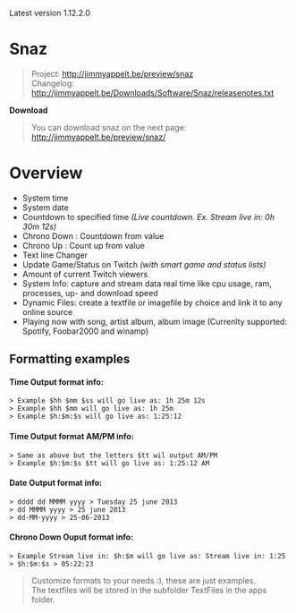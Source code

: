 Latest version 1.12.2.0

# Snaz
>Project: http://jimmyappelt.be/preview/snaz  
>Changelog: http://jimmyappelt.be/Downloads/Software/Snaz/releasenotes.txt  

**Download**

>You can download snaz on the next page:  
>http://jimmyappelt.be/preview/snaz/

# Overview

* System time
* System date
* Countdown to specified time *(Live countdown. Ex. Stream live in: 0h 30m 12s)*
* Chrono Down : Countdown from value  
* Chrono Up : Count up from value
* Text line Changer
* Update Game/Status on Twitch *(with smart game and status lists)*
* Amount of current Twitch viewers
* System Info: capture and stream data real time like cpu usage, ram, processes, up- and download speed
* Dynamic Files: create a textfile or imagefile by choice and link it to any online source
* Playing now with song, artist album, album image (Currenlty supported: Spotify, Foobar2000 and winamp)


## __Formatting examples__
#### Time Output format info:
```
> Example $hh $mm $ss will go live as: 1h 25m 12s  
> Example $hh $mm will go live as: 1h 25m  
> Example $h:$m:$s will go live as: 1:25:12  
```
#### Time Output format AM/PM info: 
```
> Same as above but the letters $tt wil output AM/PM  
> Example $h:$m:$s $tt will go live as: 1:25:12 AM  
```
#### Date Output format info:
```
> dddd dd MMMM yyyy > Tuesday 25 june 2013  
> dd MMMM yyyy > 25 june 2013  
> dd-MM-yyyy > 25-06-2013  
```
#### Chrono Down Ouput format info: 
```
> Example Stream live in: $h:$m will go live as: Stream live in: 1:25
> $h:$m:$s > 05:22:23  
```

> Customize formats to your needs :), these are just examples.  
> The textfiles will be stored in the subfolder TextFiles in the apps folder.  
